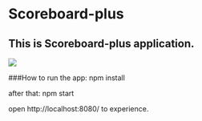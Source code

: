 # Scoreboard-plus

## This is Scoreboard-plus application.

<img src='https://imgur.com/a/Kw8mC'>

###How to run the app:
 npm install

 after that:
 npm start

 open http://localhost:8080/ to experience.
